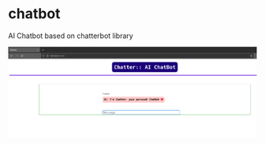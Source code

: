 # chatbot
AI Chatbot based on chatterbot library

<p align="center">
<img src="https://github.com/shuvoaftab/chatbot/blob/master/screenshots/ch1.png" alt="Chatbot" />
</p>







